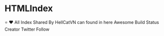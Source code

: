 # HTMLIndex
:star: :heart: All Index Shared By HellCatVN can found in here
Awesome Build Status Creator Twitter Follow
